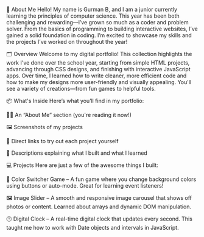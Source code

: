 👋 About Me
Hello! My name is Gurman B, and I am a junior currently learning the principles of computer science. This year has been both challenging and rewarding—I’ve grown so much as a coder and problem solver. From the basics of programming to building interactive websites, I’ve gained a solid foundation in coding. I’m excited to showcase my skills and the projects I’ve worked on throughout the year!

🗂️ Overview
Welcome to my digital portfolio! This collection highlights the work I've done over the school year, starting from simple HTML projects, advancing through CSS designs, and finishing with interactive JavaScript apps. Over time, I learned how to write cleaner, more efficient code and how to make my designs more user-friendly and visually appealing. You'll see a variety of creations—from fun games to helpful tools.

📦 What's Inside
Here’s what you’ll find in my portfolio:

🧍‍♂️ An “About Me” section (you're reading it now!)

🖼️ Screenshots of my projects

🔗 Direct links to try out each project yourself

📃 Descriptions explaining what I built and what I learned

💻 Projects
Here are just a few of the awesome things I built:

🎨 Color Switcher Game – A fun game where you change background colors using buttons or auto-mode. Great for learning event listeners!

🖼️ Image Slider – A smooth and responsive image carousel that shows off photos or content. Learned about arrays and dynamic DOM manipulation.

🕒 Digital Clock – A real-time digital clock that updates every second. This taught me how to work with Date objects and intervals in JavaScript.

